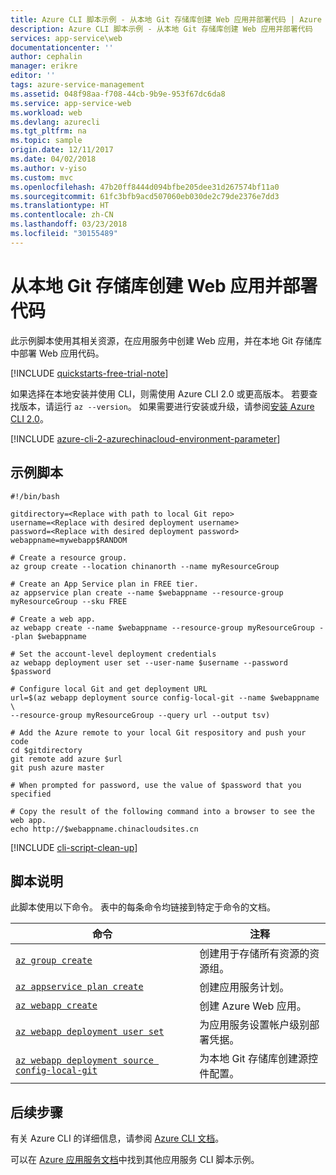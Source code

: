 ```yaml
---
title: Azure CLI 脚本示例 - 从本地 Git 存储库创建 Web 应用并部署代码 | Azure
description: Azure CLI 脚本示例 - 从本地 Git 存储库创建 Web 应用并部署代码
services: app-service\web
documentationcenter: ''
author: cephalin
manager: erikre
editor: ''
tags: azure-service-management
ms.assetid: 048f98aa-f708-44cb-9b9e-953f67dc6da8
ms.service: app-service-web
ms.workload: web
ms.devlang: azurecli
ms.tgt_pltfrm: na
ms.topic: sample
origin.date: 12/11/2017
ms.date: 04/02/2018
ms.author: v-yiso
ms.custom: mvc
ms.openlocfilehash: 47b20ff8444d094bfbe205dee31d267574bf11a0
ms.sourcegitcommit: 61fc3bfb9acd507060eb030de2c79de2376e7dd3
ms.translationtype: HT
ms.contentlocale: zh-CN
ms.lasthandoff: 03/23/2018
ms.locfileid: "30155489"
---
```

# <a name="create-a-web-app-and-deploy-code-from-a-local-git-repository"></a>从本地 Git 存储库创建 Web 应用并部署代码

此示例脚本使用其相关资源，在应用服务中创建 Web 应用，并在本地 Git 存储库中部署 Web 应用代码。


[!INCLUDE [quickstarts-free-trial-note](../../../includes/quickstarts-free-trial-note.md)]

如果选择在本地安装并使用 CLI，则需使用 Azure CLI 2.0 或更高版本。 若要查找版本，请运行 `az --version`。 如果需要进行安装或升级，请参阅[安装 Azure CLI 2.0](https://docs.azure.cn/zh-cn/cli/install-azure-cli?view=azure-cli-lastest)。

[!INCLUDE [azure-cli-2-azurechinacloud-environment-parameter](../../../includes/azure-cli-2-azurechinacloud-environment-parameter.md)]

## <a name="sample-script"></a>示例脚本

```azurecli
#!/bin/bash

gitdirectory=<Replace with path to local Git repo>
username=<Replace with desired deployment username>
password=<Replace with desired deployment password>
webappname=mywebapp$RANDOM

# Create a resource group.
az group create --location chinanorth --name myResourceGroup

# Create an App Service plan in FREE tier.
az appservice plan create --name $webappname --resource-group myResourceGroup --sku FREE

# Create a web app.
az webapp create --name $webappname --resource-group myResourceGroup --plan $webappname

# Set the account-level deployment credentials
az webapp deployment user set --user-name $username --password $password

# Configure local Git and get deployment URL
url=$(az webapp deployment source config-local-git --name $webappname \
--resource-group myResourceGroup --query url --output tsv)

# Add the Azure remote to your local Git respository and push your code
cd $gitdirectory
git remote add azure $url
git push azure master

# When prompted for password, use the value of $password that you specified

# Copy the result of the following command into a browser to see the web app.
echo http://$webappname.chinacloudsites.cn
```

[!INCLUDE [cli-script-clean-up](../../../includes/cli-script-clean-up.md)]

## <a name="script-explanation"></a>脚本说明

此脚本使用以下命令。 表中的每条命令均链接到特定于命令的文档。

| 命令 | 注释 |
|---|---|
| [`az group create`](https://docs.azure.cn/zh-cn/cli/group?view=azure-cli-latest#az_group_create) | 创建用于存储所有资源的资源组。 |
| [`az appservice plan create`](https://docs.azure.cn/zh-cn/cli/appservice/plan?view=azure-cli-latest#az_appservice_plan_create) | 创建应用服务计划。 |
| [`az webapp create`](https://docs.azure.cn/zh-cn/cli/webapp?view=azure-cli-latest#az_webapp_create) | 创建 Azure Web 应用。 |
| [`az webapp deployment user set`](https://docs.azure.cn/zh-cn/cli/webapp/deployment/user?view=azure-cli-latest#az_webapp_deployment_user_set) | 为应用服务设置帐户级别部署凭据。 |
| [`az webapp deployment source config-local-git`](https://docs.azure.cn/zh-cn/cli/webapp/deployment/source?view=azure-cli-latest#az_webapp_deployment_source_config_local_git) | 为本地 Git 存储库创建源控件配置。 |

## <a name="next-steps"></a>后续步骤

有关 Azure CLI 的详细信息，请参阅 [Azure CLI 文档](https://docs.azure.cn/zh-cn/cli/overview?view=azure-cli-lastest)。

可以在 [Azure 应用服务文档](../app-service-cli-samples.md)中找到其他应用服务 CLI 脚本示例。

<!--Update_Description: add a note about Azure CLI 2.0 version-->